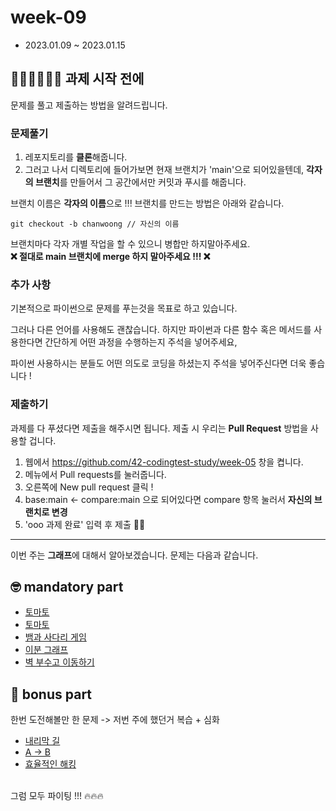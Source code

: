 # week-09

- 2023.01.09 ~ 2023.01.15

## 🧑🏻‍💻👩🏻‍💻 과제 시작 전에

문제를 풀고 제출하는 방법을 알려드립니다.

### 문제풀기

1. 레포지토리를 **클론**해줍니다.
2. 그러고 나서 디렉토리에 들어가보면 현재 브랜치가 'main'으로 되어있을텐데, **각자의 브랜치**를 만들어서 그 공간에서만 커밋과 푸시를 해줍니다.

브랜치 이름은 **각자의 이름**으로 !!! 브랜치를 만드는 방법은 아래와 같습니다.

```git
git checkout -b chanwoong // 자신의 이름
```

브랜치마다 각자 개별 작업을 할 수 있으니 병합만 하지말아주세요.  
**❌ 절대로 main 브랜치에 merge 하지 말아주세요 !!! ❌**

### 추가 사항

기본적으로 파이썬으로 문제를 푸는것을 목표로 하고 있습니다.

그러나 다른 언어를 사용해도 괜찮습니다. 하지만 파이썬과 다른 함수 혹은 메서드를 사용한다면 간단하게 어떤 과정을 수행하는지 주석을 넣어주세요,

파이썬 사용하시는 분들도 어떤 의도로 코딩을 하셨는지 주석을 넣어주신다면 더욱 좋습니다 !

### 제출하기

과제를 다 푸셨다면 제출을 해주시면 됩니다. 제출 시 우리는 **Pull Request** 방법을 사용할 겁니다.

1. 웹에서 https://github.com/42-codingtest-study/week-05 창을 켭니다.
2. 메뉴에서 Pull requests를 눌러줍니다.
3. 오른쪽에 New pull request 클릭 !
4. base:main <- compare:main 으로 되어있다면 compare 항목 눌러서 **자신의 브랜치로 변경**
5. 'ooo 과제 완료' 입력 후 제출 👏🏻

---

이번 주는 **그래프**에 대해서 알아보겠습니다.
문제는 다음과 같습니다.

## 🤓 mandatory part

- [토마토](https://www.acmicpc.net/problem/7576)
- [토마토](https://www.acmicpc.net/problem/7569)
- [뱀과 사다리 게임](https://www.acmicpc.net/problem/16928)
- [이분 그래프](https://www.acmicpc.net/problem/1707)
- [벽 부수고 이동하기](https://www.acmicpc.net/problem/2206)

## 🧐 bonus part

한번 도전해볼만 한 문제 -> 저번 주에 했던거 복습 + 심화

- [내리막 길](https://www.acmicpc.net/problem/1520)
- [A -> B](https://www.acmicpc.net/problem/16953)
- [효율적인 해킹](https://www.acmicpc.net/problem/1325)

<br>그럼 모두 파이팅 !!! 🔥🔥🔥
